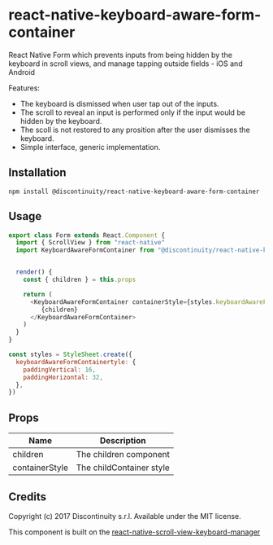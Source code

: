 # react-native-keyboard-aware-form-container

React Native Form which prevents inputs from being hidden by the keyboard in scroll views, and manage tapping outside fields - iOS and Android

Features:

* The keyboard is dismissed when user tap out of the inputs.
* The scroll to reveal an input is performed only if the input would be hidden by the keyboard.
* The scoll is not restored to any prosition after the user dismisses the keyboard.
* Simple interface, generic implementation.

## Installation

`npm install @discontinuity/react-native-keyboard-aware-form-container`

## Usage

```js
export class Form extends React.Component {
  import { ScrollView } from "react-native"
  import KeyboardAwareFormContainer from "@discontinuity/react-native-keyboard-aware-form-container"


  render() {
    const { children } = this.props

    return (
      <KeyboardAwareFormContainer containerStyle={styles.keyboardAwareFormContainertyle}>
         {children}
      </KeyboardAwareFormContainer>
    )
  }
}

const styles = StyleSheet.create({
  keyboardAwareFormContainertyle: {
    paddingVertical: 16,
    paddingHorizontal: 32,
  },
})
```

## Props

| Name           | Description              |
| -------------- | ------------------------ |
| children       | The children component   |
| containerStyle | The childContainer style |

## Credits

Copyright (c) 2017 Discontinuity s.r.l.
Available under the MIT license.

This component is built on the [react-native-scroll-view-keyboard-manager](https://github.com/Discontinuity-srl/react-native-scroll-view-keyboard-manager)
